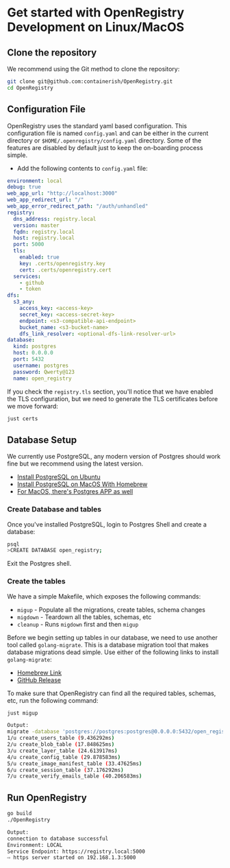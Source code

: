 # Get started with OpenRegistry Development on Linux/MacOS

## Clone the repository

We recommend using the Git method to clone the repository:

```bash
git clone git@github.com:containerish/OpenRegistry.git
cd OpenRegistry
```

## Configuration File

OpenRegistry uses the standard yaml based configuration. This configuration file is named `config.yaml` and can be
either in the current directory or `$HOME/.openregistry/config.yaml` directory. Some of the features are disabled by
default just to keep the on-boarding process simple.

- Add the following contents to `config.yaml` file:

```yaml
environment: local
debug: true
web_app_url: "http://localhost:3000"
web_app_redirect_url: "/"
web_app_error_redirect_path: "/auth/unhandled"
registry:
  dns_address: registry.local
  version: master
  fqdn: registry.local
  host: registry.local
  port: 5000
  tls:
    enabled: true
    key: .certs/openregistry.key
    cert: .certs/openregistry.cert
  services:
    - github
    - token
dfs:
  s3_any:
    access_key: <access-key>
    secret_key: <access-secret-key>
    endpoint: <s3-compatible-api-endpoint>
    bucket_name: <s3-bucket-name>
    dfs_link_resolver: <optional-dfs-link-resolver-url>
database:
  kind: postgres
  host: 0.0.0.0
  port: 5432
  username: postgres
  password: Qwerty@123
  name: open_registry
```

If you check the `registry.tls` section, you'll notice that we have enabled the TLS configuration, but we need to
generate the TLS certificates before we move forward:

```bash
just certs
```

## Database Setup

We currently use PostgreSQL, any modern version of Postgres should work fine but we recommend using the latest version.

- [Install PostgreSQL on Ubuntu](https://www.digitalocean.com/community/tutorials/how-to-install-postgresql-on-ubuntu-22-04-quickstart)
- [Install PostgreSQL on MacOS With Homebrew](https://formulae.brew.sh/formula/postgresql@15)
- [For MacOS, there's Postgres APP as well](https://postgresapp.com/)

### Create Database and tables

Once you've installed PostgreSQL, login to Postgres Shell and create a database:

```bash
psql
>CREATE DATABASE open_registry;
```

Exit the Postgres shell.

### Create the tables

We have a simple Makefile, which exposes the following commands:

- `migup` - Populate all the migrations, create tables, schema changes
- `migdown` - Teardown all the tables, schemas, etc
- `cleanup` - Runs `migdown` first and then `migup`

Before we begin setting up tables in our database, we need to use another tool called `golang-migrate`.
This is a database migration tool that makes database migrations dead simple. Use either of the following links to
install `golang-migrate`:

- [Homebrew Link](https://formulae.brew.sh/formula/golang-migrate#default)
- [GitHub Release](https://github.com/golang-migrate/migrate/releases)

To make sure that OpenRegistry can find all the required tables, schemas, etc, run the following command:

```bash
just migup
```

```bash
Output:
migrate -database 'postgres://postgres:postgres@0.0.0.0:5432/open_registry?sslmode=disable' -path db/migrations up
1/u create_users_table (9.436292ms)
2/u create_blob_table (17.848625ms)
3/u create_layer_table (24.613917ms)
4/u create_config_table (29.878583ms)
5/u create_image_manifest_table (33.47625ms)
6/u create_session_table (37.176292ms)
7/u create_verify_emails_table (40.206583ms)
```

## Run OpenRegistry

```bash
go build
./OpenRegistry
```

```bash
Output:
connection to database successful
Environment: LOCAL
Service Endpoint: https://registry.local:5000
⇨ https server started on 192.168.1.3:5000
```
